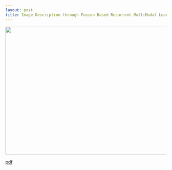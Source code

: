 ```yaml
---
layout: post
title: Image Description through Fusion Based Recurrent Multi­Modal Learning
---
```



<p align="center">
  <img width="600" height="400" src="{{ site.baseurl }}/images/FusionBasedNetwork.png">
</p>

[pdf](http://ieeexplore.ieee.org/document/7533033/)
